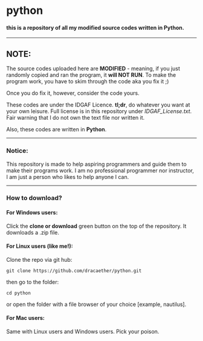 # python
#### this is a repository of all my modified source codes written in Python.

----
## NOTE:
The source codes uploaded here are **MODIFIED** - meaning, if you just randomly copied and ran the program, it **will NOT RUN**.
To make the program work, you have to skim through the code aka you fix it ;)

Once you do fix it, however, consider the code yours.

These codes are under the IDGAF Licence. **tl;dr**, do whatever you want at your own leisure. Full license is in this repository under
*IDGAF_License.txt*. Fair warning that I do not own the text file nor written it.

Also, these codes are written in **Python**.

----
### Notice:
This repository is made to help aspiring programmers and guide them to make their programs work. I am no professional programmer nor instructor, I am just a person who likes to help anyone I can.

----
### How to download?

#### For Windows users:
Click the **clone or download** green button on the top of the repository. It downloads a .zip file.

#### For Linux users (like me!):
Clone the repo via git hub:
```
git clone https://github.com/dracaether/python.git
```

then go to the folder:
```
cd python
```

or open the folder with a file browser of your choice [example, nautilus].

#### For Mac users:
Same with Linux users and Windows users. Pick your poison.

